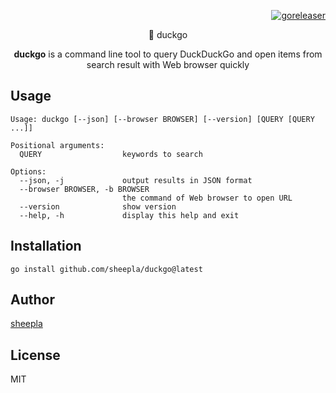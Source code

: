 <div align="right">

[![goreleaser](https://github.com/sheepla/duckgo/actions/workflows/release.yml/badge.svg)](https://github.com/sheepla/duckgo/actions/workflows/release.yml)

</div>

<div align="center"

# 🦆 duckgo

**duckgo** is a command line tool to query DuckDuckGo and open items from search result with Web browser quickly
</div>



## Usage

```
Usage: duckgo [--json] [--browser BROWSER] [--version] [QUERY [QUERY ...]]

Positional arguments:
  QUERY                  keywords to search

Options:
  --json, -j             output results in JSON format
  --browser BROWSER, -b BROWSER
                         the command of Web browser to open URL
  --version              show version
  --help, -h             display this help and exit
```

## Installation

```
go install github.com/sheepla/duckgo@latest
```

## Author

[sheepla](https://github.com/sheepla)

## License

MIT

